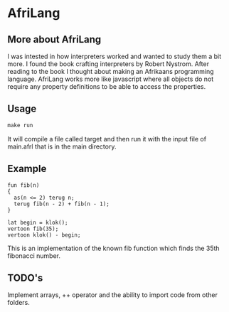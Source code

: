 # AfriLang

## More about AfriLang
  I was intested in how interpreters worked and wanted to study them a bit more. I found the book crafting interpreters by Robert Nystrom. After reading to the book I thought about making an Afrikaans programming language. AfriLang works more like javascript where all objects do not require any property definitions to be able to access the properties. 

## Usage
```cmd
make run
```

It will compile a file called target and then run it with the input file of main.afrl that is in the main directory.

## Example
```
fun fib(n)
{
  as(n <= 2) terug n;
  terug fib(n - 2) + fib(n - 1);
}

lat begin = klok();
vertoon fib(35);
vertoon klok() - begin;
```

This is an implementation of the known fib function which finds the 35th fibonacci number.

## TODO's
Implement arrays, ++ operator and the ability to import code from other folders.
